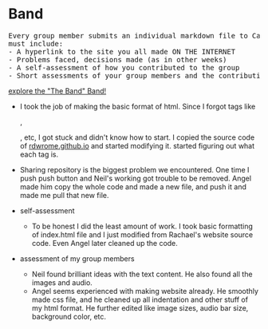 # Band

<pre>
Every group member submits an individual markdown file to Canvas. The markdown file
must include:
- A hyperlink to the site you all made ON THE INTERNET
- Problems faced, decisions made (as in other weeks)
- A self-assessment of how you contributed to the group
- Short assessments of your group members and the contributions they made
</pre>

[explore the "The Band" Band!](https://oldshoes3.github.io/)

- I took the job of making the basic format of html. Since I forgot tags like <p>, <div>, etc, I got stuck and didn't know how to start. I copied the source code of [rdwrome.github.io](rdwrome.github.io) and started modifying it. started figuring out what each tag is.

- Sharing repository is the biggest problem we encountered. One time I push push button and Neil's working got trouble to be removed. Angel made him copy the whole code and made a new file, and push it and made me pull that new file.

- self-assessment
    - To be honest I did the least amount of work. I took basic formatting of index.html file and I just modified from Rachael's website source code. Even Angel later cleaned up the code.

- assessment of my group members
    - Neil found brilliant ideas with the text content. He also found all the images and audio.
    - Angel seems experienced with making website already. He smoothly made css file, and he cleaned up all indentation and other stuff of my html format. He further edited like image sizes, audio bar size, background color, etc.